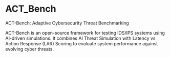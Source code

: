 # ACT_Bench
ACT-Bench: Adaptive Cybersecurity Threat Benchmarking 

ACT-Bench is an open-source framework for testing IDS/IPS systems using AI-driven simulations. It combines AI Threat Simulation with Latency vs Action Response (LAR) Scoring to evaluate system performance against evolving cyber threats.

